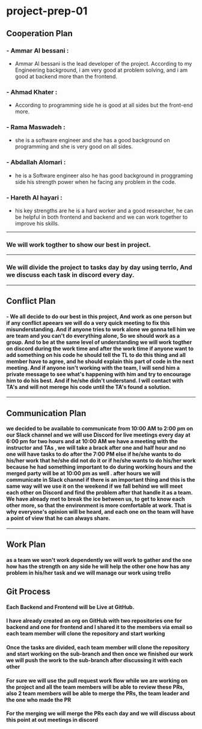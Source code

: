 # project-prep-01

## Cooperation Plan

### - Ammar Al bessani :
- Ammar Al bessani is the lead developer of the project. According to my Engineering background, i am very good at problem solving, and i am good at backend more than the frontend.

### - Ahmad Khater :
- According to programming side he is good at all sides but the front-end more. 

### - Rama Maswadeh :
- she is a software engineer and she has a good background on programming and she is very good on all sides. 

### - Abdallah Alomari : 
- he is a Software engineer also he has good background in proggraming side his strength power when he facing any problem in the code.

### - Hareth Al hayari : 
- his key strengths are he is a hard worker and a good researcher, he can be helpful in both frontend and backend and we can work together to improve his skills.

--- 
### We will work togther to show our best in project.


---

### We will divide the project to tasks day by day using terrlo, And we discuss each task in discord every day.
---

## Conflict Plan

#### - We all decide to do our best in this project, And work as one person but if any conflict apeears we will do a  very quick meeting to fix this misunderstanding. And if anyone tries to work alone we gonna tell him we are team and you can't do everything alone, So we should work as a group. And to be at the same level of understanding  we will work togther on discord during the work time and after the work time if anyone want to add something on his code he should tell the TL to do this thing and all member have to agree, and he should explain this part of code in the next meeting. And if anyone isn't working with the team, I will send him a private message to see what's happening with him and try to encourage him to do his best. And if he/she didn't understand. I will contact with TA's and will not merege his code until the TA's found a solution.

---

## Communication Plan

#### we decided to be available to communicate from 10:00 AM to 2:00 pm on our Slack channel and we will use Discord for live meetings every day at 6:00 pm for two hours and at 10:00 AM we have a meeting with the instructor and TAs , we will take a brack after one and half hour and no one will have tasks to do after the 7:00 PM else if he/she wants to do his/her work that he/she did not do it or if he/she wants to do his/her work because he had something important to do during working hours and the merged party will be at 10:00 pm as well . after hours we will communicate in Slack channel if there is an important thing and this is the same way will we use it on the weekend if we fall behind we will meet each other on Discord and find the problem after that handle it as a team. We have already met to break the ice between us, to get to know each other more, so that the environment is more comfortable at work. That is why everyone's opinion will be heard, and each one on the team will have a point of view that he can always share.

---

## Work Plan

#### as a team we won't work dependently we will work to gather and the one how has the strength on any side he will help the other one how has any problem in his/her task and we will manage our work using trello

## Git Process

#### Each Backend and Frontend will be Live at GitHub.

#### I have already created an org on GitHub with two repositories one for backend and one for frontend and I shared it to the members via email so each team member will clone the repository and start working

#### Once the tasks are divided, each team member will clone the repository and start working on the sub-branch and then once we finished our work we will push the work to the sub-branch after discussing it with each other

#### For sure we will use the pull request work flow while we are working on the project and all the team members will be able to review these PRs, also 2 team members will be able to merge the PRs, the team leader and the one who made the PR

#### For the merging we will merge the PRs each day and we will discuss about this point at out meetings in discord
